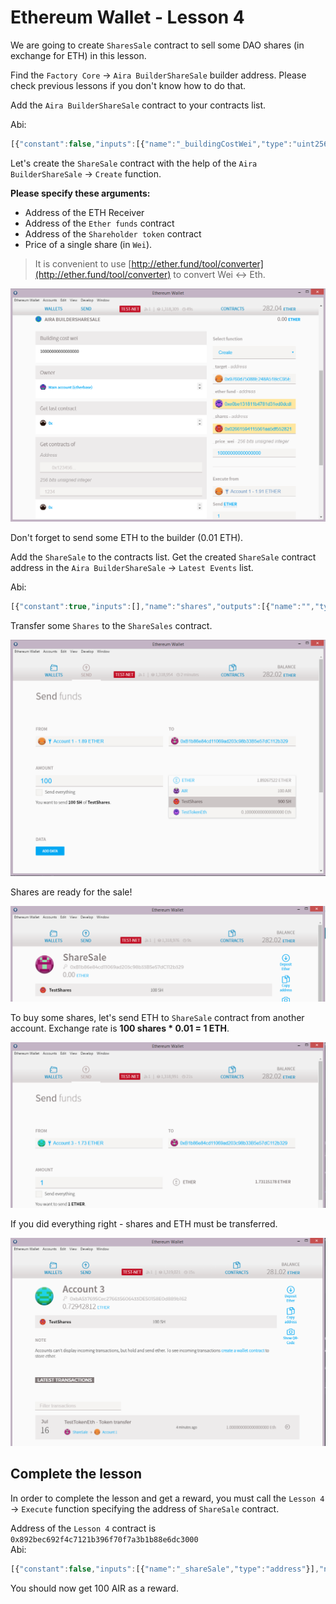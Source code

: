 # Ethereum Wallet - Lesson 4

We are going to create `SharesSale` contract to sell some DAO shares (in exchange for ETH) in this lesson.

Find the `Factory Core` -> `Aira BuilderShareSale` builder address. Please check previous lessons if you don't know how to do that. 

Add the `Aira BuilderShareSale` contract to your contracts list.

Abi:
```js
[{"constant":false,"inputs":[{"name":"_buildingCostWei","type":"uint256"}],"name":"setCost","outputs":[],"type":"function"},{"constant":false,"inputs":[{"name":"_owner","type":"address"}],"name":"delegate","outputs":[],"type":"function"},{"constant":false,"inputs":[{"name":"_target","type":"address"},{"name":"_etherFund","type":"address"},{"name":"_shares","type":"address"},{"name":"_price_wei","type":"uint256"}],"name":"create","outputs":[{"name":"","type":"address"}],"type":"function"},{"constant":true,"inputs":[],"name":"buildingCostWei","outputs":[{"name":"","type":"uint256"}],"type":"function"},{"constant":false,"inputs":[{"name":"_proposal","type":"address"}],"name":"setProposal","outputs":[],"type":"function"},{"constant":true,"inputs":[],"name":"owner","outputs":[{"name":"","type":"address"}],"type":"function"},{"constant":false,"inputs":[{"name":"_cashflow","type":"address"}],"name":"setCashflow","outputs":[],"type":"function"},{"constant":true,"inputs":[],"name":"getLastContract","outputs":[{"name":"","type":"address"}],"type":"function"},{"constant":true,"inputs":[{"name":"","type":"address"},{"name":"","type":"uint256"}],"name":"getContractsOf","outputs":[{"name":"","type":"address"}],"type":"function"},{"inputs":[{"name":"_buildingCost","type":"uint256"},{"name":"_cashflow","type":"address"},{"name":"_proposal","type":"address"}],"type":"constructor"},{"anonymous":false,"inputs":[{"indexed":true,"name":"sender","type":"address"},{"indexed":true,"name":"instance","type":"address"}],"name":"Builded","type":"event"}]

```  
Let's create the `ShareSale` contract with the help of the `Aira BuilderShareSale` -> `Create` function.

**Please specify these arguments:**

- Address of the ETH Receiver
- Address of the `Ether funds` contract 
- Address of the `Shareholder token` contract
- Price of a single share (in `Wei`).

> It is convenient to use [http://ether.fund/tool/converter](http://ether.fund/tool/converter) to convert Wei <-> Eth.

![Screenshot 24](/img/Screenshot_24.png)

Don't forget to send some ETH to the builder (0.01 ETH).

Add the `ShareSale` to the contracts list.
Get the created `ShareSale` contract address in the `Aira BuilderShareSale` -> `Latest Events` list.

Abi:
```js
[{"constant":true,"inputs":[],"name":"shares","outputs":[{"name":"","type":"address"}],"type":"function"},{"constant":false,"inputs":[],"name":"kill","outputs":[],"type":"function"},{"constant":true,"inputs":[],"name":"closed","outputs":[{"name":"","type":"uint256"}],"type":"function"},{"constant":false,"inputs":[{"name":"_owner","type":"address"}],"name":"delegate","outputs":[],"type":"function"},{"constant":true,"inputs":[],"name":"etherFund","outputs":[{"name":"","type":"address"}],"type":"function"},{"constant":true,"inputs":[],"name":"owner","outputs":[{"name":"","type":"address"}],"type":"function"},{"constant":false,"inputs":[{"name":"_price_wei","type":"uint256"}],"name":"setPrice","outputs":[],"type":"function"},{"constant":true,"inputs":[],"name":"priceWei","outputs":[{"name":"","type":"uint256"}],"type":"function"},{"constant":true,"inputs":[],"name":"target","outputs":[{"name":"","type":"address"}],"type":"function"},{"inputs":[{"name":"_target","type":"address"},{"name":"_etherFund","type":"address"},{"name":"_shares","type":"address"},{"name":"_price_wei","type":"uint256"}],"type":"constructor"}]

```  

Transfer some `Shares` to the `ShareSales` contract.

![Screenshot 25](/img/Screenshot_25.png)

Shares are ready for the sale!

![Screenshot 26](/img/Screenshot_26.png)

To buy some shares, let's send ETH to `ShareSale` contract from another account. Exchange rate is **100 shares * 0.01 = 1 ETH**.

![Screenshot 27](/img/Screenshot_27.png)

If you did everything right - shares and ETH must be transferred.

![Screenshot 28](/img/Screenshot_28.png)

## Complete the lesson

In order to complete the lesson and get a reward, you must call the `Lesson 4` -> `Execute` function specifying the address of `ShareSale` contract.

Address of the `Lesson 4` contract is `0x892bec692f4c7121b396f70f7a3b1b88e6dc3000`  
Abi:
```js
[{"constant":false,"inputs":[{"name":"_shareSale","type":"address"}],"name":"execute","outputs":[],"type":"function"},{"constant":true,"inputs":[{"name":"","type":"address"}],"name":"accountOf","outputs":[{"name":"","type":"bool"}],"type":"function"},{"constant":true,"inputs":[],"name":"emissionRegulator","outputs":[{"name":"","type":"address"}],"type":"function"},{"inputs":[{"name":"_emissionRegulator","type":"address"}],"type":"constructor"}]

```  

You should now get 100 AIR as a reward.
